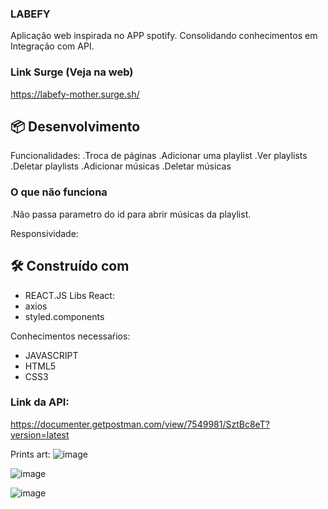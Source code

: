 ### LABEFY

Aplicação web inspirada no APP spotify.
Consolidando conhecimentos em Integração com API.

### Link Surge (Veja na web)

https://labefy-mother.surge.sh/

## 📦 Desenvolvimento

Funcionalidades:
.Troca de páginas
.Adicionar uma playlist
.Ver playlists
.Deletar playlists 
.Adicionar músicas
.Deletar músicas


### O que não funciona
.Não passa parametro do id para abrir músicas da playlist.

 Responsividade:

## 🛠️ Construído com
* REACT.JS
 Libs React:
* axios
* styled.components

Conhecimentos necessaŕios:
* JAVASCRIPT
* HTML5
* CSS3

### Link da API:

https://documenter.getpostman.com/view/7549981/SztBc8eT?version=latest

Prints art:
![image](https://user-images.githubusercontent.com/91152234/142748111-cd4a9a42-d75d-4574-9502-7475830ee950.png)

![image](https://user-images.githubusercontent.com/91152234/142748121-90a65826-17b3-4df4-b9fc-02d6e49d5688.png)

![image](https://user-images.githubusercontent.com/91152234/142748135-080eae46-3e77-4454-8fdd-e0b5a041e187.png)


